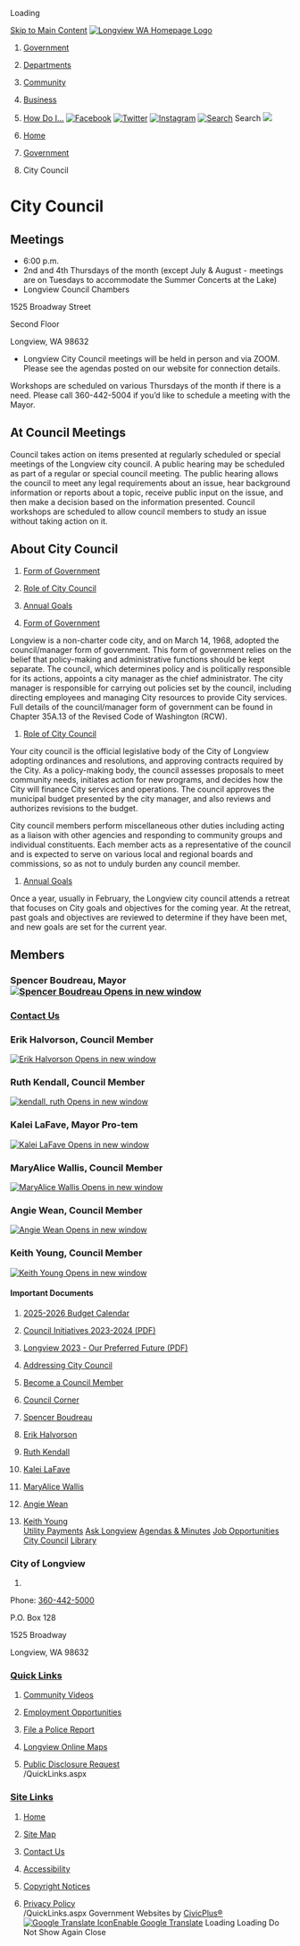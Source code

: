  

Loading

  [Skip to Main Content](http://www.mylongview.com/497/City-Council/#cc883eb049-a35e-4884-a11a-9946ae431c63)   [![Longview WA Homepage Logo](images/ca09e82f1bb04668c5232919e514866a7acb88459c6632300bf111292bea40e3.png)](http://www.mylongview.com)  

 1.  [Government](http://www.mylongview.com/27/Government) 
 1.  [Departments](http://www.mylongview.com/150/Departments) 
 1.  [Community](http://www.mylongview.com/31/Community) 
 1.  [Business](http://www.mylongview.com/35/Business) 
 1.  [How Do I...](http://www.mylongview.com/9/How-Do-I) 
  [![Facebook](images//ImageRepository/Document?documentID=3199)](https://www.facebook.com/CityofLongviewWA/)   [![Twitter](images//ImageRepository/Document?documentID=3205)](https://twitter.com/MyLongview)   [![Instagram](images//ImageRepository/Document?documentID=3200)](https://www.instagram.com/city_of_longview_washington/)   [![Search](images//ImageRepository/Document?documentID=3216)](http://www.mylongview.com/Search/Results) Search  ![](images/08331582ae90575843375b69ace8993eb17fb2a138e29b7db84429765ca35fe4.jpg)  

 1.  [Home](http://www.mylongview.com) 
 1.  [Government](http://www.mylongview.com/27/Government) 
 1. City Council

# City Council

## Meetings

 * 6:00 p.m.
 * 2nd and 4th Thursdays of the month (except July & August - meetings are on Tuesdays to accommodate the Summer Concerts at the Lake)
 * Longview Council Chambers  

1525 Broadway Street  

Second Floor  

Longview, WA 98632
 * Longview City Council meetings will be held in person and via ZOOM. Please see the agendas posted on our website for connection details.

Workshops are scheduled on various Thursdays of the month if there is a need. Please call 360-442-5004 if you’d like to schedule a meeting with the Mayor.

## At Council Meetings

Council takes action on items presented at regularly scheduled or special meetings of the Longview city council. A public hearing may be scheduled as part of a regular or special council meeting. The public hearing allows the council to meet any legal requirements about an issue, hear background information or reports about a topic, receive public input on the issue, and then make a decision based on the information presented. Council workshops are scheduled to allow council members to study an issue without taking action on it.

## About City Council

 1.  [Form of Government](http://www.mylongview.com/497/City-Council/#tabddfd5631-a6de-4533-af75-1b5a68cb5876_0) 
 1.  [Role of City Council](http://www.mylongview.com/497/City-Council/#tabddfd5631-a6de-4533-af75-1b5a68cb5876_1) 
 1.  [Annual Goals](http://www.mylongview.com/497/City-Council/#tabddfd5631-a6de-4533-af75-1b5a68cb5876_2) 

 1.  [Form of Government](http://www.mylongview.com/497/City-Council/#tabddfd5631-a6de-4533-af75-1b5a68cb5876_0) 

Longview is a non-charter code city, and on March 14, 1968, adopted the council/manager form of government. This form of government relies on the belief that policy-making and administrative functions should be kept separate. The council, which determines policy and is politically responsible for its actions, appoints a city manager as the chief administrator. The city manager is responsible for carrying out policies set by the council, including directing employees and managing City resources to provide City services. Full details of the council/manager form of government can be found in Chapter 35A.13 of the Revised Code of Washington (RCW).

 1.  [Role of City Council](http://www.mylongview.com/497/City-Council/#tabddfd5631-a6de-4533-af75-1b5a68cb5876_1) 

Your city council is the official legislative body of the City of Longview adopting ordinances and resolutions, and approving contracts required by the City. As a policy-making body, the council assesses proposals to meet community needs, initiates action for new programs, and decides how the City will finance City services and operations. The council approves the municipal budget presented by the city manager, and also reviews and authorizes revisions to the budget. 

City council members perform miscellaneous other duties including acting as a liaison with other agencies and responding to community groups and individual constituents. Each member acts as a representative of the council and is expected to serve on various local and regional boards and commissions, so as not to unduly burden any council member.

 1.  [Annual Goals](http://www.mylongview.com/497/City-Council/#tabddfd5631-a6de-4533-af75-1b5a68cb5876_2) 

Once a year, usually in February, the Longview city council attends a retreat that focuses on City goals and objectives for the coming year. At the retreat, past goals and objectives are reviewed to determine if they have been met, and new goals are set for the current year.

## Members

### Spencer Boudreau, Mayor [![Spencer Boudreau Opens in new window](images/abd0250913d563d623f9b225b15fa9609ded2da4ea6bf0278de60b9570c05f04.jpg)](http://www.mylongview.com/Directory.aspx?EID=109) 

###  [Contact Us](http://www.mylongview.com/Directory.aspx) 

### Erik Halvorson, Council Member

  [![Erik Halvorson Opens in new window](images/82b0e2c439277587dd5f3fb87d890bca1748a6e9060d4faedd6170f8dcc27c33.jpg)](http://www.mylongview.com/Directory.aspx?EID=120)  

### Ruth Kendall, Council Member

  [![kendall, ruth Opens in new window](images/06c9b09abda96e1a95af51e78e6c96bc34648d955c82f51436acd92eacdd8624.jpg)](http://www.mylongview.com/629/Ruth-Kendall)  

### Kalei LaFave, Mayor Pro-tem

  [![Kalei LaFave Opens in new window](images/df3eaa177239aabfa9824984462dd7dfb2d05d17938cfbacad0b1fb5202bc209.jpg)](http://www.mylongview.com/Directory.aspx?EID=121)  

### MaryAlice Wallis, Council Member

  [![MaryAlice Wallis Opens in new window](images/83ca57f1fd8d951c1e887c31ca2c7fba0927eac4205fa3f02b738dfd60b881c1.jpg)](http://www.mylongview.com/Directory.aspx?EID=83)  

### Angie Wean, Council Member

  [![Angie Wean Opens in new window](images/4c30ce577c4da90e8561aeeb0459e46fc6893199e419150774913521d515e66b.jpg)](http://www.mylongview.com/Directory.aspx?EID=108)  

### Keith Young, Council Member

  [![Keith Young Opens in new window](images/186a263fc7d3dfe02c1a40af99ad0c12670a8c3eebd53572b55e89ee8e8aa606.jpg)](http://www.mylongview.com/Directory.aspx?EID=122)  

#### Important Documents

 1.  [2025-2026 Budget Calendar](http://www.mylongview.com/DocumentCenter/View/4424/2025-2026-Budget-Calendar-) 
 1.  [Council Initiatives 2023-2024 (PDF)](http://www.mylongview.com/DocumentCenter/View/2968/Council-Initiatives-2023-2024-PDF) 
 1.  [Longview 2023 - Our Preferred Future (PDF)](http://www.mylongview.com/DocumentCenter/View/886/Longview-2023---Our-Preferred-Future-PDF) 

 1.   [Addressing City Council](http://www.mylongview.com/502/Addressing-City-Council)  
 1.   [Become a Council Member](http://www.mylongview.com/522/Become-a-Council-Member)  
 1.   [Council Corner](http://www.mylongview.com/523/Council-Corner)  
 1.   [Spencer Boudreau](http://www.mylongview.com/Directory.aspx?EID=109)  
 1.   [Erik Halvorson](http://www.mylongview.com/891/Erik-Halvorson)  
 1.   [Ruth Kendall](http://www.mylongview.com/629/Ruth-Kendall)  
 1.   [Kalei LaFave](http://www.mylongview.com/894/Kalei-LaFave)  
 1.   [MaryAlice Wallis](http://www.mylongview.com/518/MaryAlice-Wallis)  
 1.   [Angie Wean](http://www.mylongview.com/Directory.aspx?EID=108)  
 1.   [Keith Young](http://www.mylongview.com/895/Keith-Young)  
  [Utility Payments](http://www.mylongview.com/402/Utility-Payments)   [Ask Longview](http://www.mylongview.com/593/ASK-Longview)   [Agendas & Minutes](http://www.mylongview.com/129/Agendas-Minutes)   [Job Opportunities](https://www.governmentjobs.com/careers/longviewwa)   [City Council](http://www.mylongview.com/497/City-Council)   [Library](http://www.mylongview.com/743/Library)  

### City of Longview

 1.    

Phone: [360-442-5000]()    

P.O. Box 128   

1525 Broadway   

Longview, WA 98632   

###  [Quick Links](http://www.mylongview.com/QuickLinks.aspx?CID=37) 

 1.  [Community Videos](http://www.mylongview.com/376/Community-Videos)  
 1.  [Employment Opportunities](https://www.governmentjobs.com/careers/longviewwa)  
 1.  [File a Police Report](http://www.mylongview.com/354/File-a-Police-Report)  

 1.  [Longview Online Maps](http://www.mylongview.com/423/Longview-Online-Maps)  
 1.  [Public Disclosure Request](https://longviewwa.mycusthelp.com/WEBAPP/_rs/supporthome.aspx)  
 /QuickLinks.aspx 

###  [Site Links](http://www.mylongview.com/QuickLinks.aspx?CID=79) 

 1.  [Home](http://www.mylongview.com)  
 1.  [Site Map](http://www.mylongview.com/sitemap)  
 1.  [Contact Us](http://www.mylongview.com/directory.aspx)  

 1.  [Accessibility](http://www.mylongview.com/accessibility)  
 1.  [Copyright Notices](http://www.mylongview.com/copyright)  
 1.  [Privacy Policy](http://www.mylongview.com/privacy)  
 /QuickLinks.aspx Government Websites by [CivicPlus®](https://connect.civicplus.com/referral)   [![Google Translate Icon](images/974ac7c51200afba585b0be92decac71a81e6cb21f9e66324d92d929fbfacae6.gif)Enable Google Translate]()  Loading Loading Do Not Show Again Close 

  []()  []()  